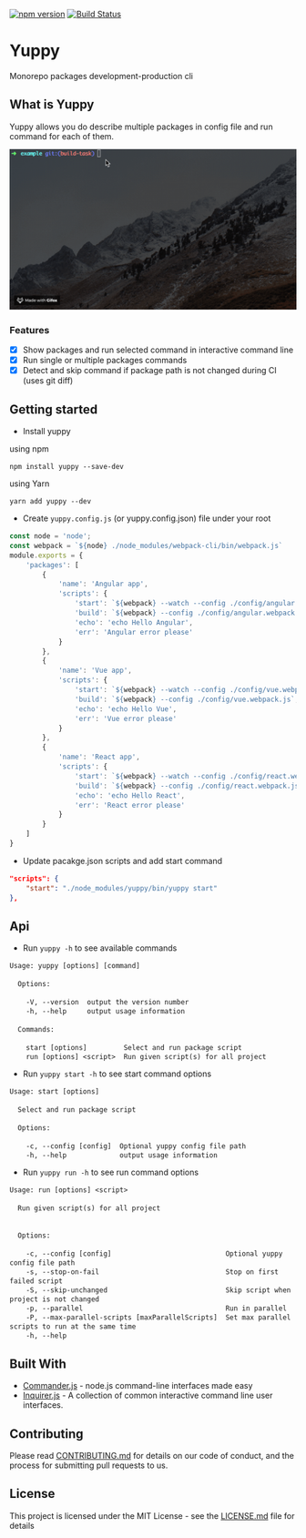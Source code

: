 [![npm version](https://badge.fury.io/js/yuppy.svg)](https://badge.fury.io/js/yuppy)
[![Build Status][travis-badge]][travis-badge-url]

[travis-badge]: https://travis-ci.org/anjmao/yuppy.svg?branch=master
[travis-badge-url]: https://travis-ci.org/anjmao/yuppy
[ng-select-url]: https://unpkg.com/yuppy@latest

# Yuppy
Monorepo packages development-production cli

## What is Yuppy
Yuppy allows you do describe multiple packages in config file and run command for each of them.

![yuppy](https://github.com/anjmao/yuppy/blob/master/yuppy.gif)


### Features
- [x] Show packages and run selected command in interactive command line
- [x] Run single or multiple packages commands
- [x] Detect and skip command if package path is not changed during CI (uses git diff)

## Getting started

* Install yuppy

using npm
```
npm install yuppy --save-dev
```
using Yarn
```
yarn add yuppy --dev
```

* Create `yuppy.config.js` (or yuppy.config.json) file under your root

```js
const node = 'node';
const webpack = `${node} ./node_modules/webpack-cli/bin/webpack.js`
module.exports = {
    'packages': [
        {
            'name': 'Angular app',
            'scripts': {
                'start': `${webpack} --watch --config ./config/angular.webpack.js`,
                'build': `${webpack} --config ./config/angular.webpack.js`,
                'echo': 'echo Hello Angular',
                'err': 'Angular error please'
            }
        },
        {
            'name': 'Vue app',
            'scripts': {
                'start': `${webpack} --watch --config ./config/vue.webpack.js`,
                'build': `${webpack} --config ./config/vue.webpack.js`,
                'echo': 'echo Hello Vue',
                'err': 'Vue error please'
            }
        },
        {
            'name': 'React app',
            'scripts': {
                'start': `${webpack} --watch --config ./config/react.webpack.js`,
                'build': `${webpack} --config ./config/react.webpack.js`,
                'echo': 'echo Hello React',
                'err': 'React error please'
            }
        }
    ]
}
```

* Update pacakge.json scripts and add start command

```json
"scripts": {
    "start": "./node_modules/yuppy/bin/yuppy start"
},
```

## Api

* Run `yuppy -h` to see available commands

```
Usage: yuppy [options] [command]

  Options:

    -V, --version  output the version number
    -h, --help     output usage information

  Commands:

    start [options]         Select and run package script
    run [options] <script>  Run given script(s) for all project
```

* Run `yuppy start -h` to see start command options

```
Usage: start [options]

  Select and run package script

  Options:

    -c, --config [config]  Optional yuppy config file path
    -h, --help             output usage information
```

* Run `yuppy run -h` to see run command options

```
Usage: run [options] <script>

  Run given script(s) for all project


  Options:

    -c, --config [config]                            Optional yuppy config file path
    -s, --stop-on-fail                               Stop on first failed script
    -S, --skip-unchanged                             Skip script when project is not changed
    -p, --parallel                                   Run in parallel
    -P, --max-parallel-scripts [maxParallelScripts]  Set max parallel scripts to run at the same time
    -h, --help  
```

## Built With

* [Commander.js](https://github.com/tj/commander.js/) - node.js command-line interfaces made easy
* [Inquirer.js](https://github.com/SBoudrias/Inquirer.js/) - A collection of common interactive command line user interfaces.

## Contributing

Please read [CONTRIBUTING.md](https://github.com/anjmao/yuppy/blob/master/CONTRIBUTING.md) for details on our code of conduct, and the process for submitting pull requests to us.

## License

This project is licensed under the MIT License - see the [LICENSE.md](LICENSE.md) file for details
